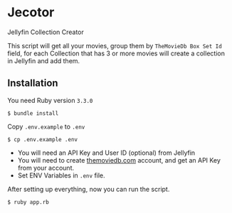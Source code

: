 # Jecotor
Jellyfin Collection Creator

This script will get all your movies, group them by `TheMovieDb Box Set Id` field, for each Collection that has 3 or more movies will create a collection in Jellyfin and add them.

## Installation
You need Ruby version `3.3.0`
```
$ bundle install
```

Copy `.env.example` to `.env`
```
$ cp .env.example .env
```

- You will need an API Key and User ID (optional) from Jellyfin
- You will need to create [themoviedb.com](https://www.themoviedb.org) account, and get an API Key from your account.
- Set ENV Variables in `.env` file.

After setting up everything, now you can run the script.
```
$ ruby app.rb
```
